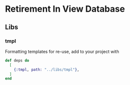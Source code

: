 # Retirement In View Database

## Libs

### tmpl

Formatting templates for re-use, add to your project with

```elixir
def deps do
  [
    {:tmpl, path: "../libs/tmpl"},
  ]
end
```
